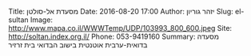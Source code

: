 Title: מסעדת אל-סולטן
Date: 2016-08-20 17:00
Author: יזהר גוריון
Slug: el-sultan
Image: http://www.mapa.co.il/WWWTemp/UDP/103993_800_600.jpeg
Site: http://soltan.index.org.il/
Phone: 053-9419160
Summary: מסעדה בדואית-ערבית אוטנטית בישוב הבדואי בית זרזיר
